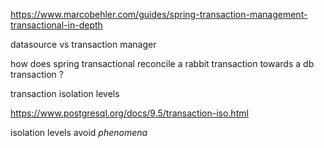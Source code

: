 https://www.marcobehler.com/guides/spring-transaction-management-transactional-in-depth

datasource vs transaction manager

how does spring transactional reconcile a rabbit transaction towards a db transaction ? 


transaction isolation levels

https://www.postgresql.org/docs/9.5/transaction-iso.html

isolation levels avoid _phenomena_
